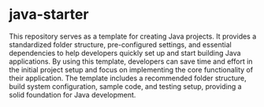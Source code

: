 # java-starter

This repository serves as a template for creating Java projects. It provides a standardized folder structure, pre-configured settings, and essential dependencies to help developers quickly set up and start building Java applications. By using this template, developers can save time and effort in the initial project setup and focus on implementing the core functionality of their application. The template includes a recommended folder structure, build system configuration, sample code, and testing setup, providing a solid foundation for Java development.